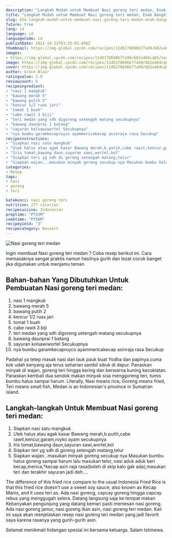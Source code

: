 ```yaml
---
description: "Langkah Mudah untuk Membuat Nasi goreng teri medan, Enak Banget"
title: "Langkah Mudah untuk Membuat Nasi goreng teri medan, Enak Banget"
slug: 654-langkah-mudah-untuk-membuat-nasi-goreng-teri-medan-enak-banget
future: true
lang: id
language: id
languageCode: id
publishDate: 2021-10-23T03:35:03.600Z 
thumbnail: https://img-global.cpcdn.com/recipes/11d6178696b77a99/682x484cq65/nasi-goreng-teri-medan-foto-resep-utama.png
images:
- https://img-global.cpcdn.com/recipes/11d6178696b77a99/682x484cq65/nasi-goreng-teri-medan-foto-resep-utama.png
image: https://img-global.cpcdn.com/recipes/11d6178696b77a99/682x484cq65/nasi-goreng-teri-medan-foto-resep-utama.png
cover: https://img-global.cpcdn.com/recipes/11d6178696b77a99/682x484cq65/nasi-goreng-teri-medan-foto-resep-utama.png
author: Grace Blair
ratingvalue: 3.8
reviewcount: 6
recipeingredient:
- "nasi 1 mangkuk"
- "bawang merah 5"
- "bawang putih 2"
- "kencur 1/2 ruas jari"
- "tomat 1 buah"
- "cabe rawit 3 biji"
- "teri medan yang sdh digoreng setengah matang secukupnya"
- "bawang daunprai 1 batang"
- "sayuran kolsawiwortel Secukupnya"
- "nya bumbu garamkecaproyco ayammericakecap asinraja rasa Secukup"
recipeinstructions:
- "Siapkan nasi satu mangkuk"
- "Ulek halus atau agak kasar Bawang merah,b putih,cabe rawit,kencur,garam,royko ayam secukupnya"
- "Iris tomat,bawang daun,sayuran sawi,wortel,kol"
- "Siapkan teri yg sdh di goreng setengah matang,telur"
- "Siapkan wajan...masukan minyak goreng secukup nya Masukan bumbu halus goreng sampai harum lalu masukan telor, nasi aduk aduk beri kecap,merica,*kecap asin raja rasa(boleh di skip kalo gak ada),masukan teri dan terakhir sayuran jadi deh...."
categories:
- Resep
tags:
- nasi
- goreng
- teri

katakunci: nasi goreng teri 
nutrition: 277 calories
recipecuisine: Indonesian
preptime: "PT33M"
cooktime: "PT56M"
recipeyield: "3"
recipecategory: Dessert
---
```



![Nasi goreng teri medan](https://img-global.cpcdn.com/recipes/11d6178696b77a99/682x484cq65/nasi-goreng-teri-medan-foto-resep-utama.png)

Ingin membuat Nasi goreng teri medan ? Coba resep berikut ini. Cara memasaknya sangat praktis namun hasilnya gurih dan lezat cocok banget jika digunakan untuk menjamu teman

<!--inarticleads1-->

## Bahan-bahan Yang Dibutuhkan Untuk Pembuatan Nasi goreng teri medan:

1. nasi 1 mangkuk
1. bawang merah 5
1. bawang putih 2
1. kencur 1/2 ruas jari
1. tomat 1 buah
1. cabe rawit 3 biji
1. teri medan yang sdh digoreng setengah matang secukupnya
1. bawang daunprai 1 batang
1. sayuran kolsawiwortel Secukupnya
1. nya bumbu garamkecaproyco ayammericakecap asinraja rasa Secukup

Padahal ya tetep masak nasi dan lauk pauk buat Yodha dan papinya.cuma kok udah kenyang aja terus seharian sambil sibuk di dapur. Panaskan minyak di wajan, goreng teri hingga kering dan berwarna kuning kecoklatan. Panaskan kembali dua sendok makan minyak sisa menggoreng teri, tumis bumbu halus sampai harum. Literally, Nasi means rice, Goreng means fried, Teri means small fish, Medan is an Indonesian&#39;s province in Sumatran island. 

<!--inarticleads2-->

## Langkah-langkah Untuk Membuat Nasi goreng teri medan:

1. Siapkan nasi satu mangkuk
1. Ulek halus atau agak kasar Bawang merah,b putih,cabe rawit,kencur,garam,royko ayam secukupnya
1. Iris tomat,bawang daun,sayuran sawi,wortel,kol
1. Siapkan teri yg sdh di goreng setengah matang,telur
1. Siapkan wajan...masukan minyak goreng secukup nya Masukan bumbu halus goreng sampai harum lalu masukan telor, nasi aduk aduk beri kecap,merica,*kecap asin raja rasa(boleh di skip kalo gak ada),masukan teri dan terakhir sayuran jadi deh....


The difference of this fried rice compare to the usual Indonesia Fried Rice is that this fried rice doesn&#39;t use a sweet soy sauce, also known as Kecap Manis, and it uses teri as. Ada nasi goreng, capcay goreng hingga capcay rebus yang menggugah selera. Datang langsung saja ke tempat makan Kebanyakan pengunjung yang datang kemari pasti memesan nasi goreng. Ada nasi goreng jamur, nasi goreng ikan asin, nasi goreng teri medan. Kali ini saya akan menjelaskan resep nasi goreng teri medan yang jadi favorit saya karena rasanya yang gurih-gurih asin. 

Selamat menikmati hidangan spesial ini bersama keluarga. Salam Istimewa.
